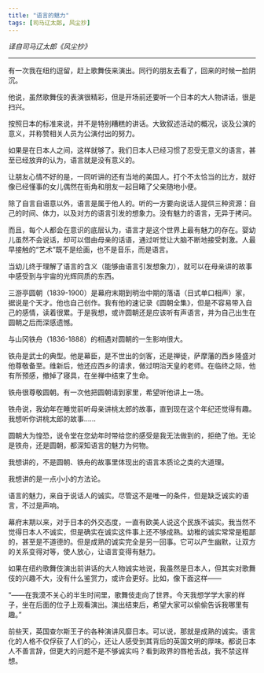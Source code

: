 ```yaml
---
title: "语言的魅力"
tags: [司马辽太郎, 风尘抄]
---
```


*译自司马辽太郎《风尘抄》*

----

有一次我在纽约逗留，赶上歌舞伎来演出。同行的朋友去看了，回来的时候一脸阴沉。

他说，虽然歌舞伎的表演很精彩，但是开场前还要听一个日本的大人物讲话，很是扫兴。

按照日本的标准来说，并不是特别糟糕的讲话。大致叙述活动的概况，谈及公演的意义，并称赞相关人员为公演付出的努力。

如果是在日本人之间，这样就够了。我们日本人已经习惯了忍受无意义的语言，甚至已经放弃的认为，语言就是没有意义的。

让朋友心情不好的是，一同听讲的还有当地的美国人。打个不太恰当的比方，就好像已经懂事的女儿偶然在街角和朋友一起目睹了父亲随地小便。

除了自言自语意以外，语言是属于他人的。听的一方要向说话人提供三种资源：自己的时间、体力，以及对方的语言引发的想象力。没有魅力的语言，无异于拷问。

而且，每个人都会在意识的底层认为，语言才是这个世界上最有魅力的存在。婴幼儿虽然不会说话，却可以借由母亲的话语，通过听觉让大脑不断地接受刺激。人最早接触的“艺术”既不是绘画，也不是音乐，而是语言。

当幼儿终于理解了语言的含义（能够由语言引发想象力），就可以在母亲讲的故事中感受到与宇宙的光辉同质的东西。

三游亭圆朝（1839-1900）是幕府末期到明治中期的落语（日式单口相声）家，据说是个天才。他也自己创作。我有他的速记录《圆朝全集》，但是不容易带入自己的感情，读着很累。于是我想，或许圆朝还是应该听有声语言，并为自己出生在圆朝之后而深感遗憾。

与山冈铁舟（1836-1888）的相遇对圆朝的一生影响很大。

铁舟是武士的典型。他是幕臣，是不世出的剑客，还是禅徒，萨摩藩的西乡隆盛对他尊敬备至。维新后，他还应西乡的请求，做过明治天皇的老师。在临终之际，他有所预感，撤掉了寝具，在坐禅中结束了生命。

铁舟很尊敬圆朝。有一次他把圆朝请到家里，希望听他讲上一场。

铁舟说，我幼年在睡觉前听母亲讲桃太郎的故事，直到现在这个年纪还觉得有趣。我想听你讲桃太郎的故事……

圆朝大为惶恐，说令堂在您幼年时带给您的感受是我无法做到的，拒绝了他。无论是铁舟，还是圆朝，都深知语言的魅力为何物。

我想讲的，不是圆朝、铁舟的故事里体现出的语言本质论之类的大道理。

我想讲的是一点小小的方法论。

语言的魅力，来自于说话人的诚实。尽管这不是唯一的条件，但是缺乏诚实的语言，不过是声响。

幕府末期以来，对于日本的外交态度，一直有欧美人说这个民族不诚实。我当然不觉得日本人不诚实，但是确实在诚实这件事上还不够成熟。幼稚的诚实常常是粗鄙的，甚至是不道德的。但是成熟的诚实完全是另一回事。它可以产生幽默，让双方的关系变得对等，使人放心，让语言变得有魅力。

如果在纽约歌舞伎演出前讲话的大人物诚实地说，我虽然是日本人，但其实对歌舞伎的兴趣不大，没有什么鉴赏力，或许会更好。比如，像下面这样——

“——在我漠不关心的半生时间里，歌舞伎走向了世界。今天我想学学大家的样子，坐在后面的位子上观看演出。演出结束后，希望大家可以偷偷告诉我哪里有趣。”

前些天，英国查尔斯王子的各种演讲风靡日本。可以说，那就是成熟的诚实。语言化的人格不仅俘获了人们的心，还让人感受到其背后的英国文明的厚味。都说日本人不善言辞，但更大的问题不是不够诚实吗？看到政界的唇枪舌战，我不禁这样想。
